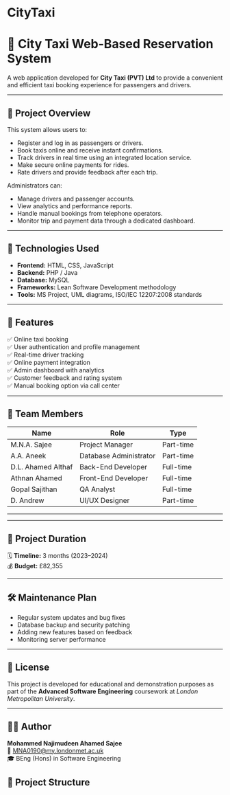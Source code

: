 # CityTaxi
# 🚖 City Taxi Web-Based Reservation System

A web application developed for **City Taxi (PVT) Ltd** to provide a convenient and efficient taxi booking experience for passengers and drivers.

---

## 📌 Project Overview
This system allows users to:
- Register and log in as passengers or drivers.
- Book taxis online and receive instant confirmations.
- Track drivers in real time using an integrated location service.
- Make secure online payments for rides.
- Rate drivers and provide feedback after each trip.

Administrators can:
- Manage drivers and passenger accounts.
- View analytics and performance reports.
- Handle manual bookings from telephone operators.
- Monitor trip and payment data through a dedicated dashboard.

---

## 🧠 Technologies Used
- **Frontend:** HTML, CSS, JavaScript  
- **Backend:** PHP / Java  
- **Database:** MySQL  
- **Frameworks:** Lean Software Development methodology  
- **Tools:** MS Project, UML diagrams, ISO/IEC 12207:2008 standards  

---

## 🧩 Features
✅ Online taxi booking  
✅ User authentication and profile management  
✅ Real-time driver tracking  
✅ Online payment integration  
✅ Admin dashboard with analytics  
✅ Customer feedback and rating system  
✅ Manual booking option via call center  

---

## 👥 Team Members
| Name | Role | Type |
|------|------|------|
| M.N.A. Sajee | Project Manager | Part-time |
| A.A. Aneek | Database Administrator | Part-time |
| D.L. Ahamed Althaf | Back-End Developer | Full-time |
| Athnan Ahamed | Front-End Developer | Full-time |
| Gopal Sajithan | QA Analyst | Full-time |
| D. Andrew | UI/UX Designer | Part-time |

---

---

## 📅 Project Duration
🗓️ **Timeline:** 3 months (2023–2024)  
💰 **Budget:** £82,355  

---

## 🛠️ Maintenance Plan
- Regular system updates and bug fixes  
- Database backup and security patching  
- Adding new features based on feedback  
- Monitoring server performance  

---

## 🧾 License
This project is developed for educational and demonstration purposes as part of the **Advanced Software Engineering** coursework at *London Metropolitan University*.  

---

## 👨‍💻 Author
**Mohammed Najimudeen Ahamed Sajee**  
📧 [MNA0190@my.londonmet.ac.uk](mailto:MNA0190@my.londonmet.ac.uk)  
🎓 BEng (Hons) in Software Engineering  



## 🧰 Project Structure
